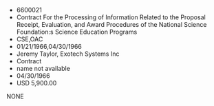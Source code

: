 * 6600021
* Contract For the Processing of Information Related to the   Proposal Receipt, Evaluation, and Award Procedures of the   National Science Foundation:s Science Education Programs
* CSE,OAC
* 01/21/1966,04/30/1966
* Jeremy Taylor, Exotech Systems Inc
* Contract
*   name not available
* 04/30/1966
* USD 5,900.00

NONE